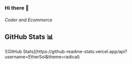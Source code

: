 ### Hi there 👋

<h6> Coder and Ecommerce </h6>


<h2> GitHub Stats 📊 </h2>
![GitHub Stats](https://github-readme-stats.vercel.app/api?username=EtherSol&theme=radical)
